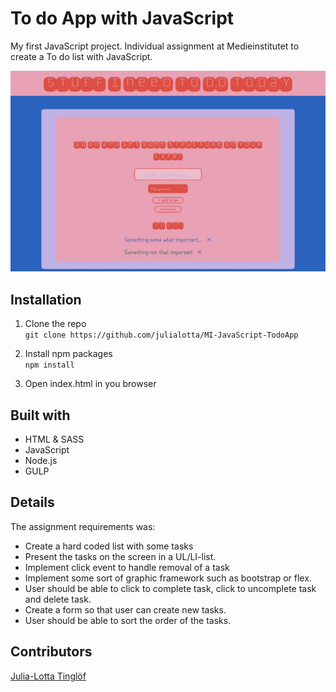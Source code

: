 # To do App with JavaScript
My first JavaScript project. Individual assignment at Medieinstitutet to create a To do list with JavaScript.

![](./screenshot.png)


## Installation
1. Clone the repo\
`git clone https://github.com/julialotta/MI-JavaScript-TodoApp`

2. Install npm packages\
`npm install`

3. Open index.html in you browser


## Built with
- HTML & SASS
- JavaScript
- Node.js
- GULP

## Details
The assignment requirements was:
- Create a hard coded list with some tasks
- Present the tasks on the screen in a UL/LI-list.
- Implement click event to handle removal of a task
- Implement some sort of graphic framework such as bootstrap or flex. 
- User should be able to click to complete task, click to uncomplete task and delete task.
- Create a form so that user can create new tasks.
- User should be able to sort the order of the tasks.

## Contributors
[Julia-Lotta Tinglöf](https://github.com/julialotta) </br>
